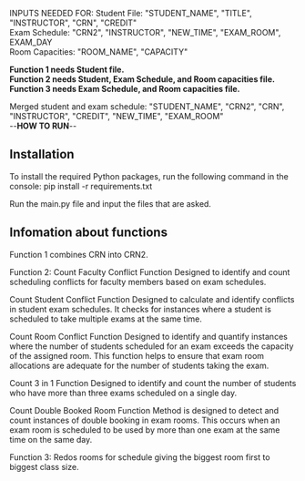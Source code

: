 INPUTS NEEDED FOR:
Student File: "STUDENT_NAME", "TITLE", "INSTRUCTOR", "CRN", "CREDIT"<br />
Exam Schedule: "CRN2", "INSTRUCTOR", "NEW_TIME", "EXAM_ROOM", EXAM_DAY<br />
Room Capacities: "ROOM_NAME", "CAPACITY"<br />


**Function 1 needs Student file.**<br />
**Function 2 needs Student, Exam Schedule, and Room capacities file.**<br />
**Function 3 needs Exam Schedule, and Room capacities file.**<br />

Merged student and exam schedule: "STUDENT_NAME", "CRN2", "CRN", "INSTRUCTOR", "CREDIT", "NEW_TIME", "EXAM_ROOM"<br />
--**HOW TO RUN**--
## Installation

To install the required Python packages, run the following command in the console:
pip install -r requirements.txt

Run the main.py file and input the files that are asked.


## Infomation about functions
Function 1 combines CRN into CRN2.

Function 2:
Count Faculty Conflict Function Designed to identify and count scheduling conflicts for faculty members based on exam schedules.

Count Student Conflict Function Designed to calculate and identify conflicts in student exam schedules. It checks for instances where a student is scheduled to take multiple exams at the same time.

Count Room Conflict Function  Designed to identify and quantify instances where the number of students scheduled for an exam exceeds the capacity of the assigned room. This function helps to ensure that exam room allocations are adequate for the number of students taking the exam.

Count 3 in 1 Function  Designed to identify and count the number of students who have more than three exams scheduled on a single day. 

Count Double Booked Room Function Method is designed to detect and count instances of double booking in exam rooms. This occurs when an exam room is scheduled to be used by more than one exam at the same time on the same day.

Function 3:
Redos rooms for schedule giving the biggest room first to biggest class size.

